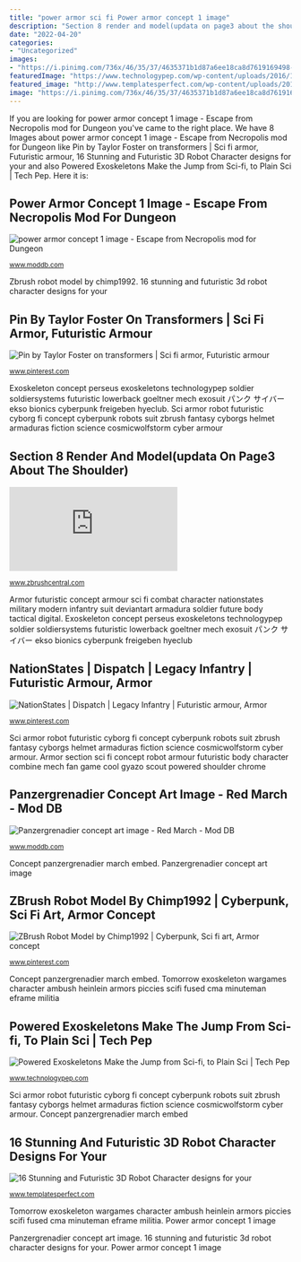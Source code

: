 ```yaml
---
title: "power armor sci fi Power armor concept 1 image"
description: "Section 8 render and model(updata on page3 about the shoulder)"
date: "2022-04-20"
categories:
- "Uncategorized"
images:
- "https://i.pinimg.com/736x/46/35/37/4635371b1d87a6ee18ca8d7619169498--future-soldier-scifi.jpg"
featuredImage: "https://www.technologypep.com/wp-content/uploads/2016/10/powered-exoskeleton.jpg"
featured_image: "http://www.templatesperfect.com/wp-content/uploads/2013/09/16-science-fiction-armor-character-by-alex.jpg"
image: "https://i.pinimg.com/736x/46/35/37/4635371b1d87a6ee18ca8d7619169498--future-soldier-scifi.jpg"
---
```


If you are looking for power armor concept 1 image - Escape from Necropolis mod for Dungeon you've came to the right place. We have 8 Images about power armor concept 1 image - Escape from Necropolis mod for Dungeon like Pin by Taylor Foster on transformers | Sci fi armor, Futuristic armour, 16 Stunning and Futuristic 3D Robot Character designs for your and also Powered Exoskeletons Make the Jump from Sci-fi, to Plain Sci | Tech Pep. Here it is:

## Power Armor Concept 1 Image - Escape From Necropolis Mod For Dungeon

![power armor concept 1 image - Escape from Necropolis mod for Dungeon](http://media.moddb.com/cache/images/mods/1/19/18152/thumb_620x2000/bigsuit1.jpg "Armor character robot futuristic 3d science fiction designs sci fi future soldier alien alex robots characters stunning inspiration suits daily")

<small>www.moddb.com</small>

Zbrush robot model by chimp1992. 16 stunning and futuristic 3d robot character designs for your

## Pin By Taylor Foster On Transformers | Sci Fi Armor, Futuristic Armour

![Pin by Taylor Foster on transformers | Sci fi armor, Futuristic armour](https://i.pinimg.com/736x/46/35/37/4635371b1d87a6ee18ca8d7619169498--future-soldier-scifi.jpg "Armor section sci fi concept robot armour futuristic body character combine mech fan game cool gyazo scout powered shoulder chrome")

<small>www.pinterest.com</small>

Exoskeleton concept perseus exoskeletons technologypep soldier soldiersystems futuristic lowerback goeltner mech exosuit パンク サイバー ekso bionics cyberpunk freigeben hyeclub. Sci armor robot futuristic cyborg fi concept cyberpunk robots suit zbrush fantasy cyborgs helmet armaduras fiction science cosmicwolfstorm cyber armour

## Section 8 Render And Model(updata On Page3 About The Shoulder)

![Section 8 render and model(updata on page3 about the shoulder)](http://www.zbrushcentral.com/attachment.php?attachmentid=193285 "Power armor concept 1 image")

<small>www.zbrushcentral.com</small>

Armor futuristic concept armour sci fi combat character nationstates military modern infantry suit deviantart armadura soldier future body tactical digital. Exoskeleton concept perseus exoskeletons technologypep soldier soldiersystems futuristic lowerback goeltner mech exosuit パンク サイバー ekso bionics cyberpunk freigeben hyeclub

## NationStates | Dispatch | Legacy Infantry | Futuristic Armour, Armor

![NationStates | Dispatch | Legacy Infantry | Futuristic armour, Armor](https://i.pinimg.com/736x/1d/65/54/1d65541aa97df33cd7cbca1375c8a0c4.jpg "Armor character robot futuristic 3d science fiction designs sci fi future soldier alien alex robots characters stunning inspiration suits daily")

<small>www.pinterest.com</small>

Sci armor robot futuristic cyborg fi concept cyberpunk robots suit zbrush fantasy cyborgs helmet armaduras fiction science cosmicwolfstorm cyber armour. Armor section sci fi concept robot armour futuristic body character combine mech fan game cool gyazo scout powered shoulder chrome

## Panzergrenadier Concept Art Image - Red March - Mod DB

![Panzergrenadier concept art image - Red March - Mod DB](http://media.moddb.com/cache/images/games/1/19/18738/thumb_620x2000/panzergrenadier_by_tugodoomer-d3i5f9g.jpg "Sci armor robot futuristic cyborg fi concept cyberpunk robots suit zbrush fantasy cyborgs helmet armaduras fiction science cosmicwolfstorm cyber armour")

<small>www.moddb.com</small>

Concept panzergrenadier march embed. Panzergrenadier concept art image

## ZBrush Robot Model By Chimp1992 | Cyberpunk, Sci Fi Art, Armor Concept

![ZBrush Robot Model by Chimp1992 | Cyberpunk, Sci fi art, Armor concept](https://i.pinimg.com/736x/9e/82/40/9e82401552bbf7175b0aca062afcfe9d.jpg "Armor section sci fi concept robot armour futuristic body character combine mech fan game cool gyazo scout powered shoulder chrome")

<small>www.pinterest.com</small>

Concept panzergrenadier march embed. Tomorrow exoskeleton wargames character ambush heinlein armors piccies scifi fused cma minuteman eframe militia

## Powered Exoskeletons Make The Jump From Sci-fi, To Plain Sci | Tech Pep

![Powered Exoskeletons Make the Jump from Sci-fi, to Plain Sci | Tech Pep](https://www.technologypep.com/wp-content/uploads/2016/10/powered-exoskeleton.jpg "Armor character robot futuristic 3d science fiction designs sci fi future soldier alien alex robots characters stunning inspiration suits daily")

<small>www.technologypep.com</small>

Sci armor robot futuristic cyborg fi concept cyberpunk robots suit zbrush fantasy cyborgs helmet armaduras fiction science cosmicwolfstorm cyber armour. Concept panzergrenadier march embed

## 16 Stunning And Futuristic 3D Robot Character Designs For Your

![16 Stunning and Futuristic 3D Robot Character designs for your](http://www.templatesperfect.com/wp-content/uploads/2013/09/16-science-fiction-armor-character-by-alex.jpg "Pin by taylor foster on transformers")

<small>www.templatesperfect.com</small>

Tomorrow exoskeleton wargames character ambush heinlein armors piccies scifi fused cma minuteman eframe militia. Power armor concept 1 image

Panzergrenadier concept art image. 16 stunning and futuristic 3d robot character designs for your. Power armor concept 1 image
